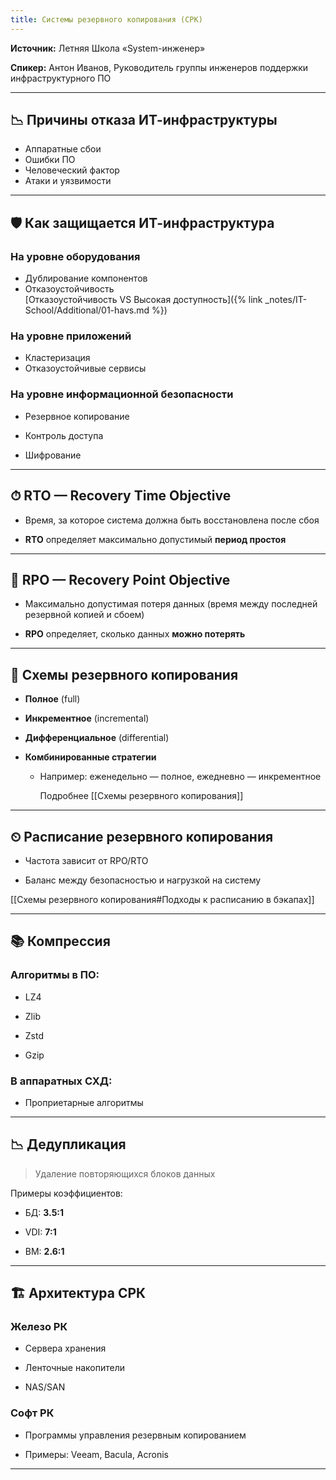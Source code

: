 ```yaml
---
title: Системы резервного копирования (СРК)
---
```


**Источник:** Летняя Школа «System-инженер»

**Спикер:** Антон Иванов, Руководитель группы инженеров поддержки инфраструктурного ПО

---

## 📉 Причины отказа ИТ-инфраструктуры

- Аппаратные сбои <br>
- Ошибки ПО <br>
- Человеческий фактор <br>
- Атаки и уязвимости

---

## 🛡 Как защищается ИТ-инфраструктура

### На уровне оборудования <br>
- Дублирование компонентов <br>
- Отказоустойчивость <br>
  [Отказоустойчивость VS Высокая доступность]({% link _notes/IT-School/Additional/01-havs.md %})

### На уровне приложений <br>
- Кластеризация <br>
- Отказоустойчивые сервисы

### На уровне информационной безопасности

- Резервное копирование

- Контроль доступа

- Шифрование

---

## ⏱ RTO — Recovery Time Objective

- Время, за которое система должна быть восстановлена после сбоя

- **RTO** определяет максимально допустимый **период простоя**

---

## 📍 RPO — Recovery Point Objective

- Максимально допустимая потеря данных (время между последней резервной копией и сбоем)

- **RPO** определяет, сколько данных **можно потерять**

---

## 🧱 Схемы резервного копирования

- **Полное** (full)

- **Инкрементное** (incremental)

- **Дифференциальное** (differential)

- **Комбинированные стратегии**

  - Например: еженедельно — полное, ежедневно — инкрементное

    Подробнее [[Схемы резервного копирования]]

---

## ⏲ Расписание резервного копирования

- Частота зависит от RPO/RTO

- Баланс между безопасностью и нагрузкой на систему

[[Схемы резервного копирования#Подходы к расписанию в бэкапах]]

---

## 📚 Компрессия

### Алгоритмы в ПО:

- LZ4

- Zlib

- Zstd

- Gzip

### В аппаратных СХД:

- Проприетарные алгоритмы

---

## 📉 Дедупликация

> Удаление повторяющихся блоков данных

Примеры коэффициентов:

- БД: **3.5:1**

- VDI: **7:1**

- ВМ: **2.6:1**

---

## 🏗 Архитектура СРК

### Железо РК

- Сервера хранения

- Ленточные накопители

- NAS/SAN

### Софт РК

- Программы управления резервным копированием

- Примеры: Veeam, Bacula, Acronis

---
